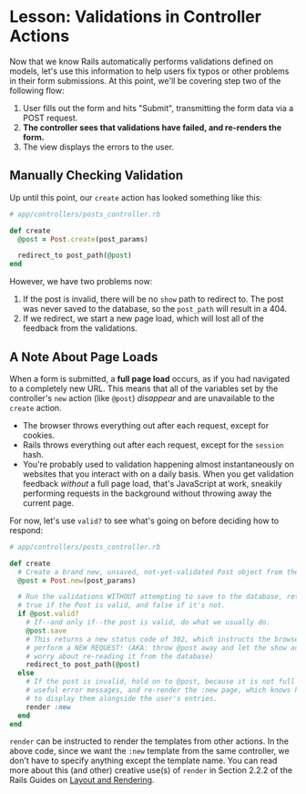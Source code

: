 # Lesson: Validations in Controller Actions

Now that we know Rails automatically performs validations defined on models, let's use this information to help users fix typos or other problems in their form submissions. At this point, we'll be covering step two of the following flow:

1. User fills out the form and hits "Submit", transmitting the form data via a POST request.
2. **The controller sees that validations have failed, and re-renders the form.**
3. The view displays the errors to the user.

## Manually Checking Validation

Up until this point, our `create` action has looked something like this:

```ruby
# app/controllers/posts_controller.rb

def create
  @post = Post.create(post_params)

  redirect_to post_path(@post)
end
```

However, we have two problems now:

1. If the post is invalid, there will be no `show` path to redirect to. The post was never saved to the database, so the `post_path` will result in a 404.
2. If we redirect, we start a new page load, which will lost all of the feedback from the validations.

## A Note About Page Loads

When a form is submitted, a **full page load** occurs, as if you had navigated to a completely new URL. This means that all of the variables set by the controller's `new` action (like `@post`) _disappear_ and are unavailable to the `create` action.

- The browser throws everything out after each request, except for cookies.
- Rails throws everything out after each request, except for the `session` hash.
- You're probably used to validation happening almost instantaneously on websites that you interact with on a daily basis. When you get validation feedback _without_ a full page load, that's JavaScript at work, sneakily performing requests in the background without throwing away the current page.

For now, let's use `valid?` to see what's going on before deciding how to respond:

```ruby
# app/controllers/posts_controller.rb

def create
  # Create a brand new, unsaved, not-yet-validated Post object from the form.
  @post = Post.new(post_params)

  # Run the validations WITHOUT attempting to save to the database, returning
  # true if the Post is valid, and false if it's not.
  if @post.valid?
    # If--and only if--the post is valid, do what we usually do.
    @post.save
    # This returns a new status code of 302, which instructs the browser to
    # perform a NEW REQUEST! (AKA: throw @post away and let the show action
    # worry about re-reading it from the database)
    redirect_to post_path(@post)
  else
    # If the post is invalid, hold on to @post, because it is not full of
    # useful error messages, and re-render the :new page, which knows how
    # to display them alongside the user's entries.
    render :new
  end
end
```

`render` can be instructed to render the templates from other actions. In the above code, since we want the `:new` template from the same controller, we don't have to specify anything except the template name. You can read more about this (and other) creative use(s) of `render` in Section 2.2.2 of the Rails Guides on [Layout and Rendering](https://guides.rubyonrails.org/layouts_and_rendering.html#using-render).